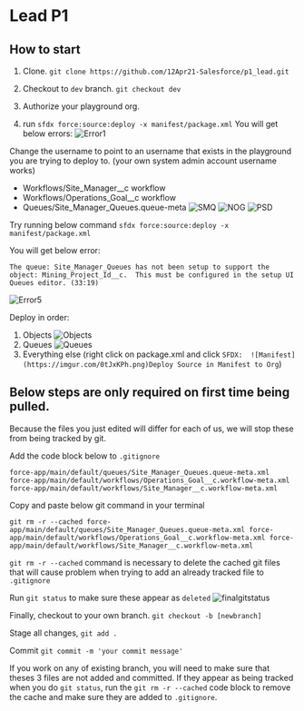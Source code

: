 # Lead P1

## How to start

1. Clone.
`git clone https://github.com/12Apr21-Salesforce/p1_lead.git`

2. Checkout to `dev` branch.
`git checkout dev`

3. Authorize your playground org.

4. run `sfdx force:source:deploy -x manifest/package.xml`
You will get below errors:
![Error1](https://imgur.com/t5Dz1l5.png)

Change the username to point to an username that exists in the playground you are trying to deploy to. (your own system admin account username works)
- Workflows/Site_Manager__c workflow
- Workflows/Operations_Goal__c workflow
- Queues/Site_Manager_Queues.queue-meta
![SMQ](https://imgur.com/m8kC37u.png)
![NOG](https://imgur.com/ynWbOBW.png)
![PSD](https://imgur.com/HsIh3Ue.png)


Try running below command
 `sfdx force:source:deploy -x manifest/package.xml`

You will get below error:
```
The queue: Site_Manager_Queues has not been setup to support the object: Mining_Project_Id__c.  This must be configured in the setup UI Queues editor. (33:19)
```
![Error5](https://imgur.com/0tJxKPh.png)


Deploy in order:
1. Objects
![Objects](https://imgur.com/eD79TxB.png)
2. Queues
![Queues](https://imgur.com/6s6B9GC.png)
3. Everything else (right click on package.xml and click `SFDX: 
![Manifest](https://imgur.com/0tJxKPh.png)Deploy Source in Manifest to Org`)



## Below steps are only required on first time being pulled.

Because the files you just edited will differ for each of us, we will stop these from being tracked by git. 

Add the code block below to `.gitignore`
```
force-app/main/default/queues/Site_Manager_Queues.queue-meta.xml
force-app/main/default/workflows/Operations_Goal__c.workflow-meta.xml
force-app/main/default/workflows/Site_Manager__c.workflow-meta.xml
```

Copy and paste below git command in your terminal
```
git rm -r --cached force-app/main/default/queues/Site_Manager_Queues.queue-meta.xml force-app/main/default/workflows/Operations_Goal__c.workflow-meta.xml force-app/main/default/workflows/Site_Manager__c.workflow-meta.xml
```
`git rm -r --cached` command is necessary to delete the cached git files that will cause problem when trying to add an already tracked file to `.gitignore`

Run `git status` to make sure these appear as `deleted`
![finalgitstatus](https://imgur.com/FDVGqTF.png)

Finally, checkout to your own branch.
`git checkout -b [newbranch]`

Stage all changes,
`git add .`

Commit
`git commit -m 'your commit message'`


If you work on any of existing branch, you will need to make sure that theses 3 files are not added and committed. If they appear as being tracked when you do `git status`, run the `git rm -r --cached` code block to remove the cache and make sure they are added to `.gitignore`.